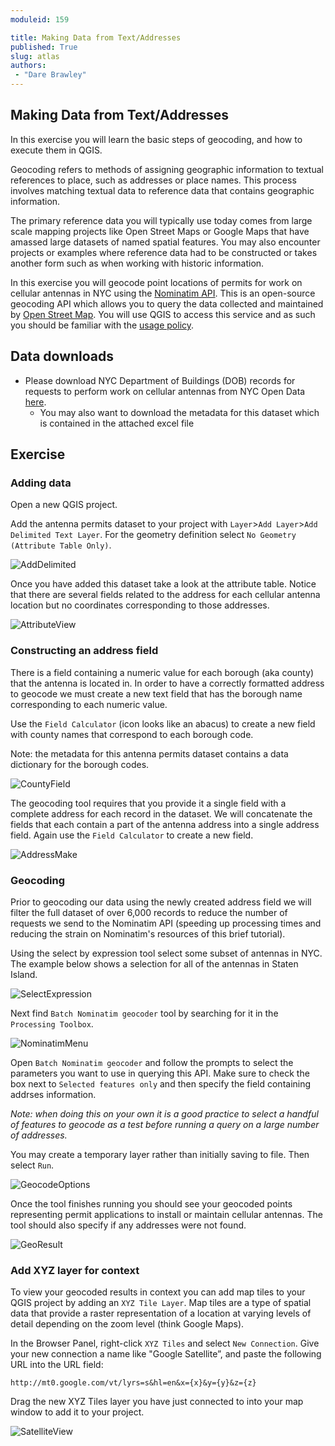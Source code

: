 ```yaml
---
moduleid: 159

title: Making Data from Text/Addresses
published: True
slug: atlas
authors:
 - "Dare Brawley"
---
```


## Making Data from Text/Addresses

In this exercise you will learn the basic steps of geocoding, and how to execute them in QGIS.

Geocoding refers to methods of assigning geographic information to textual references to place, such as addresses or place names. This process involves matching textual data to reference data that contains geographic information.

The primary reference data you will typically use today comes from large scale mapping projects like Open Street Maps or Google Maps that have amassed large datasets of named spatial features. You may also encounter projects or examples where reference data had to be constructed or takes another form such as when working with historic information.

In this exercise you will geocode point locations of permits for work on cellular antennas in NYC using the [Nominatim API](https://nominatim.org). This is an open-source geocoding API which allows you to query the data collected and maintained by [Open Street Map](https://www.openstreetmap.org/#map=12/40.7588/-73.9867). You will use QGIS to access this service and as such you should be familiar with the [usage policy](https://operations.osmfoundation.org/policies/nominatim/).

## Data downloads

- Please download NYC Department of Buildings (DOB) records for requests to perform work on cellular antennas from NYC Open Data [here](https://data.cityofnewyork.us/Housing-Development/DOB-Cellular-Antenna-Filings/iz2q-9x8d/about_data).
  - You may also want to download the metadata for this dataset which is contained in the attached excel file

## Exercise

### Adding data

Open a new QGIS project.

Add the antenna permits dataset to your project with `Layer`>`Add Layer`>`Add Delimited Text Layer`. For the geometry definition select `No Geometry (Attribute Table Only)`.

![AddDelimited](/images/158/01_adddelimited.png)  

Once you have added this dataset take a look at the attribute table. Notice that there are several fields related to the address for each cellular antenna location but no coordinates corresponding to those addresses.

![AttributeView](images/158/02_attributes.png) 
### Constructing an address field

There is a field containing a numeric value for each borough (aka county) that the antenna is located in. In order to have a correctly formatted address to geocode we must create a new text field that has the borough name corresponding to each numeric value.

Use the `Field Calculator` (icon looks like an abacus) to create a new field with county names that correspond to each borough code.

Note: the metadata for this antenna permits dataset contains a data dictionary for the borough codes.

![CountyField](images/158/03_county_field.png)

The geocoding tool requires that you provide it a single field with a complete address for each record in the dataset. We will concatenate the fields that each contain a part of the antenna address into a single address field. Again use the `Field Calculator` to create a new field.

![AddressMake](images/158/04_address_construction.png)

### Geocoding

Prior to geocoding our data using the newly created address field we will filter the full dataset of over 6,000 records to reduce the number of requests we send to the Nominatim API (speeding up processing times and reducing the strain on Nominatim's resources of this brief tutorial).

Using the select by expression tool select some subset of antennas in NYC. The example below shows a selection for all of the antennas in Staten Island.

![SelectExpression](images/158/05_select_expression.png)

Next find `Batch Nominatim geocoder` tool by searching for it in the `Processing Toolbox`.

![NominatimMenu](images/158/06_nominatim_find.png)

Open `Batch Nominatim geocoder` and follow the prompts to select the parameters you want to use in querying this API. Make sure to check the box next to `Selected features only` and then specify the field containing addrses information.

_Note: when doing this on your own it is a good practice to select a handful of features to geocode as a test before running a query on a large number of addresses._

You may create a temporary layer rather than initially saving to file. Then select `Run`.

![GeocodeOptions](images/158/07_nominatim_options.png)

Once the tool finishes running you should see your geocoded points representing permit applications to install or maintain cellular antennas.
The tool should also specify if any addresses were not found.

![GeoResult](images/158/08_geocoded_result.png)

### Add XYZ layer for context

To view your geocoded results in context you can add map tiles to your QGIS project by adding an `XYZ Tile Layer`. Map tiles are a type of spatial data that provide a raster representation of a location at varying levels of detail depending on the zoom level (think Google Maps).

In the Browser Panel, right-click `XYZ Tiles` and select `New Connection`. Give your new connection a name like "Google Satellite”, and paste the following URL into the URL field:

`http://mt0.google.com/vt/lyrs=s&hl=en&x={x}&y={y}&z={z}`

Drag the new XYZ Tiles layer you have just connected to into your map window to add it to your project.

![SatelliteView](images/158/09_statenisland.png)